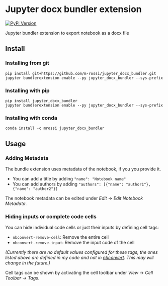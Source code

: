 # Jupyter docx bundler extension

[![PyPi Version](https://img.shields.io/pypi/v/jupyter_docx_bundler.svg)](https://pypi.python.org/pypi/jupyter_docx_bundler)

Jupyter bundler extension to export notebook as a docx file

## Install

### Installing from git

```
pip install git+https://github.com/m-rossi/jupyter_docx_bundler.git
jupyter bundlerextension enable --py jupyter_docx_bundler --sys-prefix
```

### Installing with pip

```
pip install jupyter_docx_bundler
jupyter bundlerextension enable --py jupyter_docx_bundler --sys-prefix
```

### Installing with conda

```
conda install -c mrossi jupyter_docx_bundler
```

## Usage

### Adding Metadata

The bundle extension uses metadata of the notebook, if you you provide it.

* You can add a title by adding `"name": "Notebook name"`
* You can add authors by adding `"authors": [{"name": "author1"}, {"name": "author2"}]`

The notebook metadata can be edited under _Edit_ -> _Edit Notebook Metadata_.

### Hiding inputs or complete code cells

You can hide individual code cells or just their inputs by defining cell tags:

* `nbconvert-remove-cell`: Remove the entire cell
* `nbconvert-remove-input`: Remove the input code of the cell

_(Currently there are no default values configured for these tags, the ones listed above are defined in my code and not in [nbconvert](https://github.com/jupyter/nbconvert). This may will change in the future.)_

Cell tags can be shown by activating the cell toolbar under _View_ -> _Cell Toolbar_ -> _Tags_.

